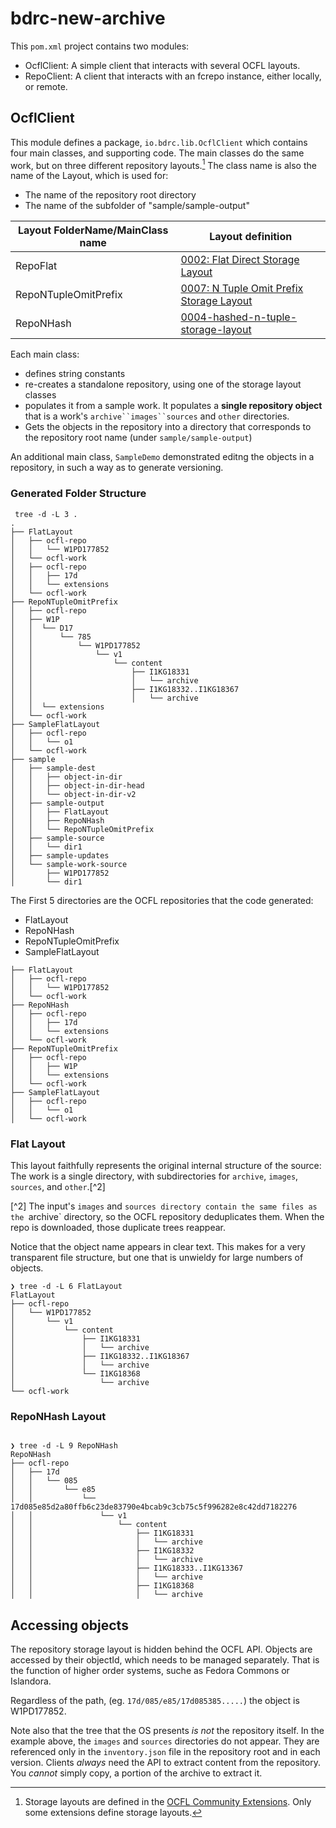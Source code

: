 # bdrc-new-archive 
This `pom.xml` project contains two modules:
- OcflClient: A simple client that interacts with several OCFL layouts.
- RepoClient: A client that interacts with an fcrepo instance, either locally, or remote.

## OcflClient
This module defines a package, `io.bdrc.lib.OcflClient` which contains four main classes,
and supporting code. The main classes do the same work, but on three different repository
layouts.[^1] The class name is also the name of the Layout, which is used for:
* The name of the repository root directory
* The name of the subfolder of "sample/sample-output"  

[^1]: Storage layouts are defined in the [OCFL Community Extensions](https://ocfl.github.io/extensions/). Only some extensions
define storage layouts.

| Layout FolderName/MainClass name | Layout definition                                                                                          |
|----------------------------------|------------------------------------------------------------------------------------------------------------|
| RepoFlat                         | [0002: Flat Direct Storage Layout](https://ocfl.github.io/extensions/0002-flat-direct-storage-layout.html) |
| RepoNTupleOmitPrefix             | [0007: N Tuple Omit Prefix Storage Layout](https://ocfl.github.io/extensions/0007-n-tuple-omit-prefix-storage-layout.html)                                                                                                       |
| RepoNHash                        | [0004-hashed-n-tuple-storage-layout](https://ocfl.github.io/extensions/0004-hashed-n-tuple-storage-layout.html)         |

Each main class: 
- defines string constants
- re-creates a standalone repository, using one of the storage layout classes
- populates it from a sample work. It populates a **single repository object** that is a work's `archive``images``sources` and `other` directories.
- Gets the objects in the repository into a directory that corresponds to the 
repository root name (under `sample/sample-output`)

An additional main class, `SampleDemo` demonstrated editng the objects in a repository,
in such a way as to generate versioning.

### Generated Folder Structure

```shell
 tree -d -L 3 .
.
├── FlatLayout
│   ├── ocfl-repo
│   │   └── W1PD177852
│   └── ocfl-work
│   ├── ocfl-repo
│   │   ├── 17d
│   │   └── extensions
│   └── ocfl-work
├── RepoNTupleOmitPrefix
│   ├── ocfl-repo
│   ├── W1P
│   │  └── D17
│   │      └── 785
│   │          └── W1PD177852
│   │              └── v1
│   │                  └── content
│   │                      ├── I1KG18331
│   │                      │   └── archive
│   │                      ├── I1KG18332..I1KG18367
│   │                      │   └── archive
│   │  └── extensions
│   └── ocfl-work
├── SampleFlatLayout
│   ├── ocfl-repo
│   │   └── o1
│   └── ocfl-work
├── sample
│   ├── sample-dest
│   │   ├── object-in-dir
│   │   ├── object-in-dir-head
│   │   └── object-in-dir-v2
│   ├── sample-output
│   │   ├── FlatLayout
│   │   ├── RepoNHash
│   │   └── RepoNTupleOmitPrefix
│   ├── sample-source
│   │   └── dir1
│   ├── sample-updates
│   └── sample-work-source
│       ├── W1PD177852
│       └── dir1
```
The First 5 directories are the OCFL repositories that the code generated:
- FlatLayout
- RepoNHash
- RepoNTupleOmitPrefix
- SampleFlatLayout

```shell
├── FlatLayout
│   ├── ocfl-repo
│   │   └── W1PD177852
│   └── ocfl-work
├── RepoNHash
│   ├── ocfl-repo
│   │   ├── 17d
│   │   └── extensions
│   └── ocfl-work
├── RepoNTupleOmitPrefix
│   ├── ocfl-repo
│   │   ├── W1P
│   │   └── extensions
│   └── ocfl-work
├── SampleFlatLayout
│   ├── ocfl-repo
│   │   └── o1
│   └── ocfl-work
```

### Flat Layout
This layout faithfully represents the original internal structure of the source:  The work is a single directory,
with subdirectories for `archive`, `images`, `sources`, and `other`.[^2]

[^2] The input's `images` and `sources directory contain the same files as the `archive` directory, so the OCFL repository deduplicates them. When the repo is downloaded,
those duplicate trees reappear.

Notice that the object name appears in clear text. This makes for a very transparent file structure, but one that is unwieldy for large numbers of objects.


```shell
❯ tree -d -L 6 FlatLayout
FlatLayout
├── ocfl-repo
│   └── W1PD177852
│       └── v1
│           └── content
│               ├── I1KG18331
│               │   └── archive
│               ├── I1KG18332..I1KG18367
│               │   └── archive
│               └── I1KG18368
│                   └── archive
└── ocfl-work

```

### RepoNHash Layout

```shell

❯ tree -d -L 9 RepoNHash
RepoNHash
├── ocfl-repo
│   ├── 17d
│   │   └── 085
│   │       └── e85
│   │           └── 17d085e85d2a80ffb6c23de83790e4bcab9c3cb75c5f996282e8c42dd7182276
│   │               └── v1
│   │                   └── content
│   │                       ├── I1KG18331
│   │                       │   └── archive
│   │                       ├── I1KG18332
│   │                       │   └── archive
│   │                       ├── I1KG18333..I1KG13367
│   │                       │   └── archive
│   │                       ├── I1KG18368
│   │                       │   └── archive
```

## Accessing objects
The repository storage layout is hidden behind the OCFL API. Objects are accessed by their objectId, which needs to
be managed separately. That is the function of higher order systems, suche as Fedora Commons or Islandora.

Regardless of the path, (eg. `17d/085/e85/17d085385.....`) the object is W1PD177852.

Note also that the tree that the OS presents  *is not* the repository itself. In the example above, the `images` and `sources` directories 
do not appear. They are referenced only in the `inventory.json` file  in the repository root and in each version.
Clients *always* need the API to extract content from the repository. You *cannot* simply copy, a portion of the archive
to extract it.
